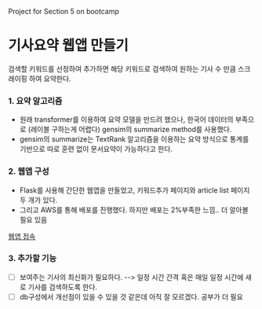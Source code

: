 Project for Section 5 on bootcamp

# 기사요약 웹앱 만들기
검색할 키워드를 선정하여 추가하면 해당 키워드로 검색하여 원하는 기사 수 만큼 스크래이핑 하여 요약한다.

### 1. 요약 알고리즘
- 원래 transformer를 이용하여 요약 모델을 만드려 했으나, 한국어 데이터의 부족으로 (레이블 구하는게 어렵다) gensim의 summarize method를 사용했다.
- gensim의 summarize는 TextRank 알고리즘을 이용하는 요약 방식으로 통계를 기반으로 따로 훈련 없이 문서요약이 가능하다고 한다.

### 2. 웹앱 구성
- Flask를 사용해 간단한 웹앱을 만들었고, 키워드추가 페이지와 article list 페이지 두 개가 있다.
- 그리고 AWS를 통해 배포를 진행했다. 하지만 배포는 2%부족한 느낌.. 더 알아볼 필요 있음

[웹앱 접속](http://13.209.102.180:5000/)

### 3. 추가할 기능
- [ ] 보여주는 기사의 최신화가 필요하다. --> 일정 시간 간격 혹은 매일 일정 시간에 새로 기사를 검색하도록 한다.
- [ ] db구성에서 개선점이 있을 수 있을 것 같은데 아직 잘 모르겠다. 공부가 더 필요
